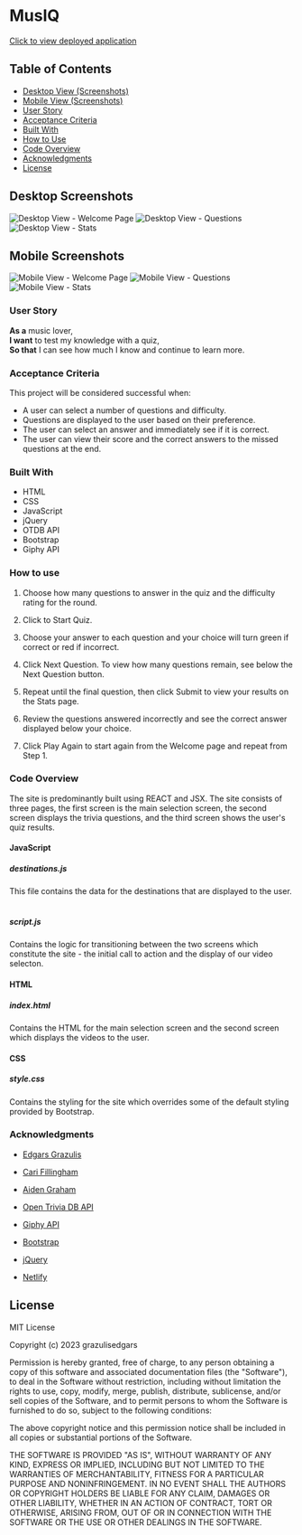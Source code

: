 # MusIQ
​[Click to view deployed application](https://grazulisedgars.github.io/Go_Where/)

## Table of Contents

- [Desktop View (Screenshots)](#desktop-screenshots)
- [Mobile View (Screenshots)](#mobile-screenshots)
- [User Story](#user-story)
- [Acceptance Criteria](#acceptance-criteria)
- [Built With](#built-with)
- [How to Use](#how-to-use)
- [Code Overview](#code-overview)
- [Acknowledgments](#acknowledgments)
- [License](#license)

## Desktop Screenshots
![Desktop View - Welcome Page](assets/images/Desktop-Welcome.png)
![Desktop View - Questions](assets/images/Desktop-Questions.png)
![Desktop View - Stats](assets/images/Desktop-Stats.png)

## Mobile Screenshots
![Mobile View - Welcome Page](assets/images/Mobile-Welcome.png)
![Mobile View - Questions](assets/images/Mobile-Questions.png)
![Mobile View - Stats](assets/images/Mobile-Stats.png)

 ### User Story
 **As a** music lover,
​<br>
 **I want** to test my knowledge with a quiz,
​<br>
 **So that** I can see how much I know and continue to learn more.

 ### Acceptance Criteria
This project will be considered successful when:
​
- A user can select a number of questions and difficulty.
- Questions are displayed to the user based on their preference.
- The user can select an answer and immediately see if it is correct.
- The user can view their score and the correct answers to the missed questions at the end.
​
### Built With
- HTML
- CSS
- JavaScript
- jQuery
- OTDB API
- Bootstrap
- Giphy API
​
### How to use
1. Choose how many questions to answer in the quiz and the difficulty rating for the round.

2. Click to Start Quiz.
3. Choose your answer to each question and your choice will turn green if correct or red if incorrect.
4. Click Next Question. To view how many questions remain, see below the Next Question button.
5. Repeat until the final question, then click Submit to view your results on the Stats page.
6. Review the questions answered incorrectly and see the correct answer displayed below your choice.
7. Click Play Again to start again from the Welcome page and repeat from Step 1.
​
### Code Overview
The site is predominantly built using REACT and JSX. The site consists of three pages, the first screen is the main selection screen, the second screen displays the trivia questions, and the third screen shows the user's quiz results.
​
#### JavaScript
##### destinations.js
This file contains the data for the destinations that are displayed to the user.
​
##### script.js
Contains the logic for transitioning between the two screens which constitute the site - the initial call to action and the display of our video selecton.
​
#### HTML
##### index.html 
Contains the HTML for the main selection screen and the second screen which displays the videos to the user.
​
#### CSS
##### style.css
Contains the styling for the site which overrides some of the default styling provided by Bootstrap.
​
​
### Acknowledgments
- [Edgars Grazulis](https://github.com/grazulisedgars)
- [Cari Fillingham](https://github.com/cariberrii)
- [Aiden Graham](https://github.com/AG466)

- [Open Trivia DB API](https://opentdb.com/api_config.php)
- [Giphy API](https://developers.giphy.com/docs/api/)
- [Bootstrap](https://getbootstrap.com/)
- [jQuery](https://jquery.com/)
- [Netlify](https://docs.netlify.com/)

## License

MIT License

Copyright (c) 2023 grazulisedgars

Permission is hereby granted, free of charge, to any person obtaining a copy
of this software and associated documentation files (the "Software"), to deal
in the Software without restriction, including without limitation the rights
to use, copy, modify, merge, publish, distribute, sublicense, and/or sell
copies of the Software, and to permit persons to whom the Software is
furnished to do so, subject to the following conditions:

The above copyright notice and this permission notice shall be included in all
copies or substantial portions of the Software.

THE SOFTWARE IS PROVIDED "AS IS", WITHOUT WARRANTY OF ANY KIND, EXPRESS OR
IMPLIED, INCLUDING BUT NOT LIMITED TO THE WARRANTIES OF MERCHANTABILITY,
FITNESS FOR A PARTICULAR PURPOSE AND NONINFRINGEMENT. IN NO EVENT SHALL THE
AUTHORS OR COPYRIGHT HOLDERS BE LIABLE FOR ANY CLAIM, DAMAGES OR OTHER
LIABILITY, WHETHER IN AN ACTION OF CONTRACT, TORT OR OTHERWISE, ARISING FROM,
OUT OF OR IN CONNECTION WITH THE SOFTWARE OR THE USE OR OTHER DEALINGS IN THE
SOFTWARE.
